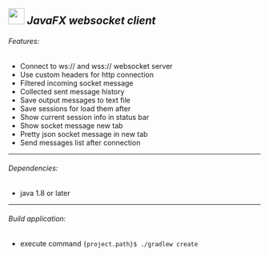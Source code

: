 ## <img src="application.ico" width="32" height="32"> *JavaFX websocket client*

###### Features:
* Connect to ws:// and wss:// websocket server
* Use custom headers for http connection
* Filtered incoming socket message
* Collected sent message history
* Save output messages to text file
* Save sessions for load them after
* Show current session info in status bar
* Show socket message new tab
* Pretty json socket message in new tab
* Send messages list after connection

---

###### Dependencies:
* java 1.8 or later

---
 
###### Build application:
* execute command `{project.path}$ ./gradlew create`

